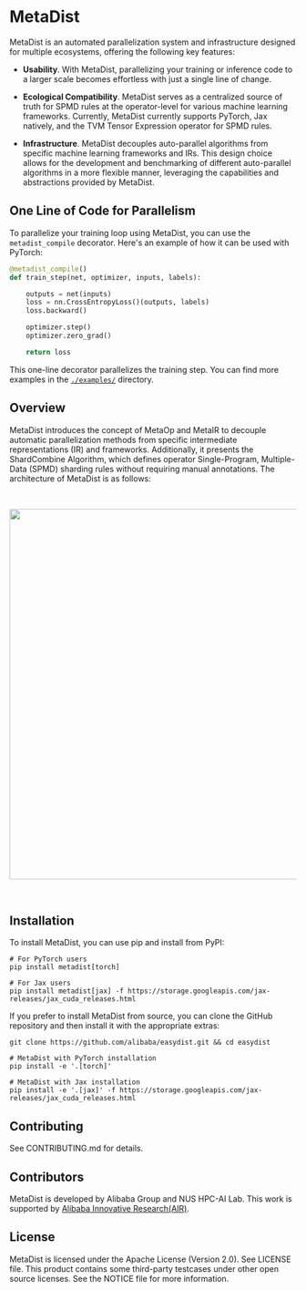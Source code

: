 # MetaDist

MetaDist is an automated parallelization system and infrastructure designed for multiple ecosystems, offering the following key features:

- **Usability**. With MetaDist, parallelizing your training or inference code to a larger scale becomes effortless with just a single line of change.

- **Ecological Compatibility**. MetaDist serves as a centralized source of truth for SPMD rules at the operator-level for various machine learning frameworks. Currently, MetaDist currently supports PyTorch, Jax natively, and the TVM Tensor Expression operator for SPMD rules.

- **Infrastructure**. MetaDist decouples auto-parallel algorithms from specific machine learning frameworks and IRs. This design choice allows for the development and benchmarking of different auto-parallel algorithms in a more flexible manner, leveraging the capabilities and abstractions provided by MetaDist.

## One Line of Code for Parallelism

To parallelize your training loop using MetaDist, you can use the `metadist_compile` decorator. Here's an example of how it can be used with PyTorch:

```python
@metadist_compile()
def train_step(net, optimizer, inputs, labels):

    outputs = net(inputs)
    loss = nn.CrossEntropyLoss()(outputs, labels)
    loss.backward()

    optimizer.step()
    optimizer.zero_grad()

    return loss
```

This one-line decorator parallelizes the training step. You can find more examples in the [`./examples/`](./examples/) directory.

## Overview

MetaDist introduces the concept of MetaOp and MetaIR to decouple automatic parallelization methods from specific intermediate representations (IR) and frameworks. Additionally, it presents the ShardCombine Algorithm, which defines operator Single-Program, Multiple-Data (SPMD) sharding rules without requiring manual annotations. The architecture of MetaDist is as follows:

<br><div id="top" align="center">
<img src="./assets/arch.svg" width="650">
</div><br>

## Installation

To install MetaDist, you can use pip and install from PyPI:

```shell
# For PyTorch users
pip install metadist[torch]

# For Jax users
pip install metadist[jax] -f https://storage.googleapis.com/jax-releases/jax_cuda_releases.html
```

If you prefer to install MetaDist from source, you can clone the GitHub repository and then install it with the appropriate extras:

```shell
git clone https://github.com/alibaba/easydist.git && cd easydist

# MetaDist with PyTorch installation
pip install -e '.[torch]'

# MetaDist with Jax installation
pip install -e '.[jax]' -f https://storage.googleapis.com/jax-releases/jax_cuda_releases.html
```

## Contributing

See CONTRIBUTING.md for details.

## Contributors

MetaDist is developed by Alibaba Group and NUS HPC-AI Lab. This work is supported by [Alibaba Innovative Research(AIR)](https://damo.alibaba.com/air/).

## License

MetaDist is licensed under the Apache License (Version 2.0). See LICENSE file.
This product contains some third-party testcases under other open source licenses. 
See the NOTICE file for more information.

